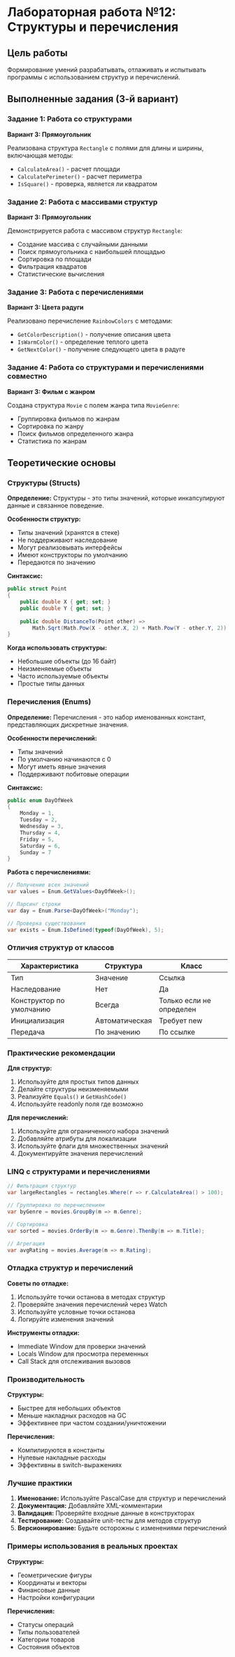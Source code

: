 # Лабораторная работа №12: Структуры и перечисления

## Цель работы
Формирование умений разрабатывать, отлаживать и испытывать программы с использованием структур и перечислений.

## Выполненные задания (3-й вариант)

### Задание 1: Работа со структурами
**Вариант 3: Прямоугольник**

Реализована структура `Rectangle` с полями для длины и ширины, включающая методы:
- `CalculateArea()` - расчет площади
- `CalculatePerimeter()` - расчет периметра  
- `IsSquare()` - проверка, является ли квадратом

### Задание 2: Работа с массивами структур
**Вариант 3: Прямоугольник**

Демонстрируется работа с массивом структур `Rectangle`:
- Создание массива с случайными данными
- Поиск прямоугольника с наибольшей площадью
- Сортировка по площади
- Фильтрация квадратов
- Статистические вычисления

### Задание 3: Работа с перечислениями
**Вариант 3: Цвета радуги**

Реализовано перечисление `RainbowColors` с методами:
- `GetColorDescription()` - получение описания цвета
- `IsWarmColor()` - определение теплого цвета
- `GetNextColor()` - получение следующего цвета в радуге

### Задание 4: Работа со структурами и перечислениями совместно
**Вариант 3: Фильм с жанром**

Создана структура `Movie` с полем жанра типа `MovieGenre`:
- Группировка фильмов по жанрам
- Сортировка по жанру
- Поиск фильмов определенного жанра
- Статистика по жанрам

## Теоретические основы

### Структуры (Structs)

**Определение:** Структуры - это типы значений, которые инкапсулируют данные и связанное поведение.

**Особенности структур:**
- Типы значений (хранятся в стеке)
- Не поддерживают наследование
- Могут реализовывать интерфейсы
- Имеют конструкторы по умолчанию
- Передаются по значению

**Синтаксис:**
```csharp
public struct Point
{
    public double X { get; set; }
    public double Y { get; set; }
    
    public double DistanceTo(Point other) => 
        Math.Sqrt(Math.Pow(X - other.X, 2) + Math.Pow(Y - other.Y, 2));
}
```

**Когда использовать структуры:**
- Небольшие объекты (до 16 байт)
- Неизменяемые объекты
- Часто используемые объекты
- Простые типы данных

### Перечисления (Enums)

**Определение:** Перечисления - это набор именованных констант, представляющих дискретные значения.

**Особенности перечислений:**
- Типы значений
- По умолчанию начинаются с 0
- Могут иметь явные значения
- Поддерживают побитовые операции

**Синтаксис:**
```csharp
public enum DayOfWeek
{
    Monday = 1,
    Tuesday = 2,
    Wednesday = 3,
    Thursday = 4,
    Friday = 5,
    Saturday = 6,
    Sunday = 7
}
```

**Работа с перечислениями:**
```csharp
// Получение всех значений
var values = Enum.GetValues<DayOfWeek>();

// Парсинг строки
var day = Enum.Parse<DayOfWeek>("Monday");

// Проверка существования
var exists = Enum.IsDefined(typeof(DayOfWeek), 5);
```

### Отличия структур от классов

| Характеристика | Структура | Класс |
|---|---|---|
| Тип | Значение | Ссылка |
| Наследование | Нет | Да |
| Конструктор по умолчанию | Всегда | Только если не определен |
| Инициализация | Автоматическая | Требует new |
| Передача | По значению | По ссылке |

### Практические рекомендации

**Для структур:**
1. Используйте для простых типов данных
2. Делайте структуры неизменяемыми
3. Реализуйте `Equals()` и `GetHashCode()`
4. Используйте readonly поля где возможно

**Для перечислений:**
1. Используйте для ограниченного набора значений
2. Добавляйте атрибуты для локализации
3. Используйте флаги для множественных значений
4. Документируйте значения перечислений

### LINQ с структурами и перечислениями

```csharp
// Фильтрация структур
var largeRectangles = rectangles.Where(r => r.CalculateArea() > 100);

// Группировка по перечислениям
var byGenre = movies.GroupBy(m => m.Genre);

// Сортировка
var sorted = movies.OrderBy(m => m.Genre).ThenBy(m => m.Title);

// Агрегация
var avgRating = movies.Average(m => m.Rating);
```

### Отладка структур и перечислений

**Советы по отладке:**
1. Используйте точки останова в методах структур
2. Проверяйте значения перечислений через Watch
3. Используйте условные точки останова
4. Логируйте изменения значений

**Инструменты отладки:**
- Immediate Window для проверки значений
- Locals Window для просмотра переменных
- Call Stack для отслеживания вызовов

### Производительность

**Структуры:**
- Быстрее для небольших объектов
- Меньше накладных расходов на GC
- Эффективнее при частом создании/уничтожении

**Перечисления:**
- Компилируются в константы
- Нулевые накладные расходы
- Эффективны в switch-выражениях

### Лучшие практики

1. **Именование:** Используйте PascalCase для структур и перечислений
2. **Документация:** Добавляйте XML-комментарии
3. **Валидация:** Проверяйте входные данные в конструкторах
4. **Тестирование:** Создавайте unit-тесты для методов структур
5. **Версионирование:** Будьте осторожны с изменениями перечислений

### Примеры использования в реальных проектах

**Структуры:**
- Геометрические фигуры
- Координаты и векторы
- Финансовые данные
- Настройки конфигурации

**Перечисления:**
- Статусы операций
- Типы пользователей
- Категории товаров
- Состояния объектов 